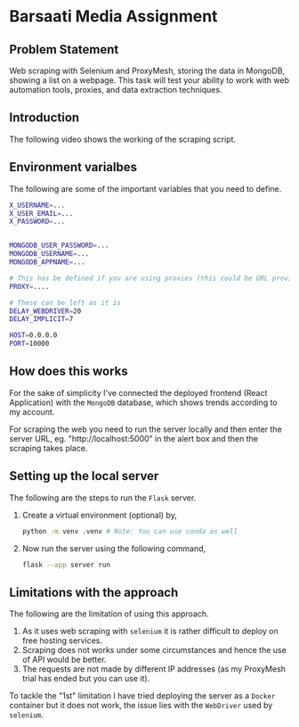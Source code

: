 # Barsaati Media Assignment

## Problem Statement

Web scraping with Selenium and ProxyMesh, storing the data in MongoDB, showing a list on a webpage. This task will test your ability to work with web automation tools, proxies, and data extraction techniques.

## Introduction

The following video shows the working of the scraping script.

## Environment varialbes

The following are some of the important variables that you need to define.

```bash
X_USERNAME=...
X_USER_EMAIL=...
X_PASSWORD=...


MONGODB_USER_PASSWORD=...
MONGODB_USERNAME=...
MONGODB_APPNAME=...

# This has be defined if you are using proxies (this could be URL provided by ProxyMesh).
PROXY=....

# These can be left as it is
DELAY_WEBDRIVER=20
DELAY_IMPLICIT=7

HOST=0.0.0.0
PORT=10000
```

## How does this works

For the sake of simplicity I've connected the deployed frontend (React Application) with the `MongoDB` database, which shows trends according to my account.

For scraping the web you need to run the server locally and then enter the server URL, eg. "http://localhost:5000" in the alert box and then the scraping takes place.

## Setting up the local server

The following are the steps to run the `Flask` server.

1. Create a virtual environment (optional) by,

   ```bash
   python -m venv .venv # Note: You can use conda as well
   ```

2. Now run the server using the following command,

   ```bash
   flask --app server run
   ```

## Limitations with the approach

The following are the limitation of using this approach.

1. As it uses web scraping with `selenium` it is rather difficult to deploy on free hosting services.
2. Scraping does not works under some circumstances and hence the use of API would be better.
3. The requests are not made by different IP addresses (as my ProxyMesh trial has ended but you can use it).

To tackle the "1st" limitation I have tried deploying the server as a `Docker` container but it does not work, the issue lies with the `WebDriver` used by `selenium`.
